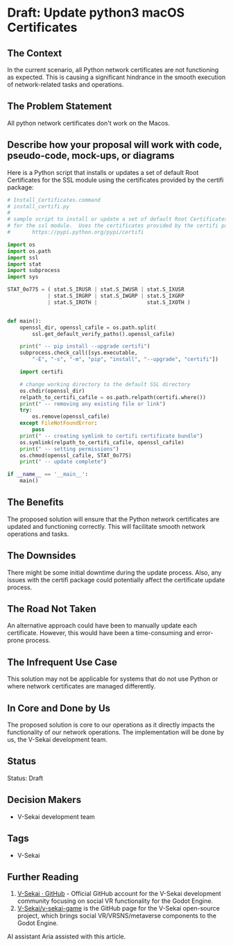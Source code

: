 # Draft: Update python3 macOS Certificates

## The Context

In the current scenario, all Python network certificates are not functioning as expected. This is causing a significant hindrance in the smooth execution of network-related tasks and operations.

## The Problem Statement

All python network certificates don't work on the Macos.

## Describe how your proposal will work with code, pseudo-code, mock-ups, or diagrams

Here is a Python script that installs or updates a set of default Root Certificates for the SSL module using the certificates provided by the certifi package:

```python
# Install_Certificates.command
# install_certifi.py
#
# sample script to install or update a set of default Root Certificates
# for the ssl module.  Uses the certificates provided by the certifi package:
#       https://pypi.python.org/pypi/certifi

import os
import os.path
import ssl
import stat
import subprocess
import sys

STAT_0o775 = ( stat.S_IRUSR | stat.S_IWUSR | stat.S_IXUSR
             | stat.S_IRGRP | stat.S_IWGRP | stat.S_IXGRP
             | stat.S_IROTH |                stat.S_IXOTH )


def main():
    openssl_dir, openssl_cafile = os.path.split(
        ssl.get_default_verify_paths().openssl_cafile)

    print(" -- pip install --upgrade certifi")
    subprocess.check_call([sys.executable,
        "-E", "-s", "-m", "pip", "install", "--upgrade", "certifi"])

    import certifi

    # change working directory to the default SSL directory
    os.chdir(openssl_dir)
    relpath_to_certifi_cafile = os.path.relpath(certifi.where())
    print(" -- removing any existing file or link")
    try:
        os.remove(openssl_cafile)
    except FileNotFoundError:
        pass
    print(" -- creating symlink to certifi certificate bundle")
    os.symlink(relpath_to_certifi_cafile, openssl_cafile)
    print(" -- setting permissions")
    os.chmod(openssl_cafile, STAT_0o775)
    print(" -- update complete")

if __name__ == '__main__':
    main()
```

## The Benefits

The proposed solution will ensure that the Python network certificates are updated and functioning correctly. This will facilitate smooth network operations and tasks.

## The Downsides

There might be some initial downtime during the update process. Also, any issues with the certifi package could potentially affect the certificate update process.

## The Road Not Taken

An alternative approach could have been to manually update each certificate. However, this would have been a time-consuming and error-prone process.

## The Infrequent Use Case

This solution may not be applicable for systems that do not use Python or where network certificates are managed differently.

## In Core and Done by Us

The proposed solution is core to our operations as it directly impacts the functionality of our network operations. The implementation will be done by us, the V-Sekai development team.

## Status

Status: Draft <!-- Draft | Proposed | Rejected | Accepted | Deprecated | Superseded by -->

## Decision Makers

- V-Sekai development team

## Tags

- V-Sekai

## Further Reading

1. [V-Sekai · GitHub](https://github.com/v-sekai) - Official GitHub account for the V-Sekai development community focusing on social VR functionality for the Godot Engine.
2. [V-Sekai/v-sekai-game](https://github.com/v-sekai/v-sekai-game) is the GitHub page for the V-Sekai open-source project, which brings social VR/VRSNS/metaverse components to the Godot Engine.

AI assistant Aria assisted with this article.
